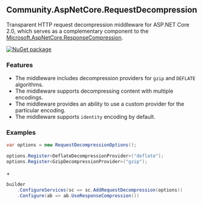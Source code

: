 ## Community.AspNetCore.RequestDecompression

Transparent HTTP request decompression middleware for ASP.NET Core 2.0, which serves as a complementary component to the [Microsoft.AspNetCore.ResponseCompression](https://www.nuget.org/packages/Microsoft.AspNetCore.ResponseCompression/).

[![NuGet package](https://img.shields.io/nuget/v/Community.AspNetCore.RequestDecompression.svg?style=flat-square)](https://www.nuget.org/packages/Community.AspNetCore.RequestDecompression)

### Features

- The middleware includes decompression providers for `gzip` and `DEFLATE` algorithms.
- The middleware supports decompressing content with multiple encodings.
- The middleware provides an ability to use a custom provider for the particular encoding.
- The middleware supports `identity` encoding by default.

### Examples

```cs
var options = new RequestDecompressionOptions();

options.Register<DeflateDecompressionProvider>("deflate");
options.Register<GzipDecompressionProvider>("gzip");
```
\+
```cs
builder
    .ConfigureServices(sc => sc.AddRequestDecompression(options))
    .Configure(ab => ab.UseResponseCompression())
```